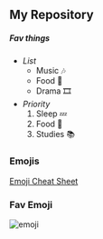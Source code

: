 ## My Repository
##### *Fav things*
* *List*
  * Music 🎶
  * Food 🍜
  * Drama 🎞️
* *Priority*
   1. Sleep 💤
   2. Food 🍗
   3. Studies 📚

### Emojis

[Emoji Cheat Sheet](https://github.com/ikatyang/emoji-cheat-sheet/blob/master/README.md)

### Fav Emoji

![emoji](https://images.emojiterra.com/google/android-11/512px/1f972.png)
